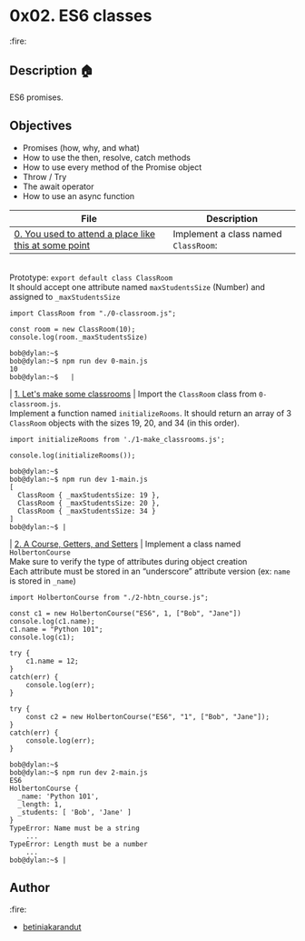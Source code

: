 <p><h1>0x02. ES6 classes</h1></p> :fire:

## Description :house:
ES6 promises.

## Objectives
- Promises (how, why, and what)
- How to use the then, resolve, catch methods
- How to use every method of the Promise object
- Throw / Try
- The await operator
- How to use an async function

| File | Description |
|------|-------------|
| [0. You used to attend a place like this at some point](./0-classroom.js) | Implement a class named `ClassRoom`:
<br>Prototype: `export default class ClassRoom`
<br>It should accept one attribute named `maxStudentsSize` (Number) and assigned to `_maxStudentsSize`<br>
```bob@dylan:~$ cat 0-main.js
import ClassRoom from "./0-classroom.js";

const room = new ClassRoom(10);
console.log(room._maxStudentsSize)

bob@dylan:~$ 
bob@dylan:~$ npm run dev 0-main.js 
10
bob@dylan:~$   |
``` 
| [1. Let's make some classrooms](./1-make_classrooms.js) | Import the `ClassRoom` class from `0-classroom.js`.
<br>Implement a function named `initializeRooms`. It should return an array of 3 `ClassRoom` objects with the sizes 19, 20, and 34 (in this order). <br>
```bob@dylan:~$ cat 1-main.js
import initializeRooms from './1-make_classrooms.js';

console.log(initializeRooms());

bob@dylan:~$ 
bob@dylan:~$ npm run dev 1-main.js 
[
  ClassRoom { _maxStudentsSize: 19 },
  ClassRoom { _maxStudentsSize: 20 },
  ClassRoom { _maxStudentsSize: 34 }
]
bob@dylan:~$ |
```
| [2. A Course, Getters, and Setters](./2-hbtn_course.js) | Implement a class named `HolbertonCourse`
<br>Make sure to verify the type of attributes during object creation<br>Each attribute must be stored in an “underscore” attribute version (ex: `name` is stored in `_name`)<br> 
```bob@dylan:~$ cat 2-main.js
import HolbertonCourse from "./2-hbtn_course.js";

const c1 = new HolbertonCourse("ES6", 1, ["Bob", "Jane"])
console.log(c1.name);
c1.name = "Python 101";
console.log(c1);

try {
    c1.name = 12;
} 
catch(err) {
    console.log(err);
}

try {
    const c2 = new HolbertonCourse("ES6", "1", ["Bob", "Jane"]);
}
catch(err) {
    console.log(err);
}

bob@dylan:~$ 
bob@dylan:~$ npm run dev 2-main.js 
ES6
HolbertonCourse {
  _name: 'Python 101',
  _length: 1,
  _students: [ 'Bob', 'Jane' ]
}
TypeError: Name must be a string
    ...
TypeError: Length must be a number
    ...
bob@dylan:~$ |
```

<p><h2>Author</h2></p> :fire:

- [betiniakarandut](https://www.github.com/betiniakarandut)
